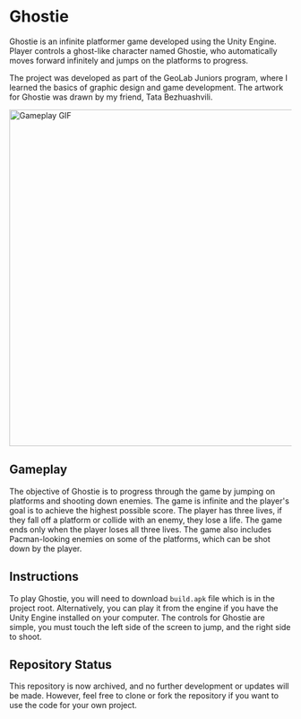 # Ghostie

Ghostie is an infinite platformer game developed using the Unity Engine. 
Player controls a ghost-like character named Ghostie, who automatically moves forward infinitely and jumps on the platforms to progress.

The project was developed as part of the GeoLab Juniors program, where I learned the basics of graphic design and game development. 
The artwork for Ghostie was drawn by my friend, Tata Bezhuashvili.

<img src="./ghostie.gif" alt="Gameplay GIF" width="600"/>

## Gameplay
The objective of Ghostie is to progress through the game by jumping on platforms and shooting down enemies. The game is infinite and the player's goal is to achieve the highest possible score. 
The player has three lives, if they fall off a platform or collide with an enemy, they lose a life. The game ends only when the player loses all three lives. 
The game also includes Pacman-looking enemies on some of the platforms, which can be shot down by the player.


## Instructions
To play Ghostie, you will need to download `build.apk` file which is in the project root. Alternatively, you can play it from the engine if you have the Unity Engine installed on your computer. 
The controls for Ghostie are simple, you must touch the left side of the screen to jump, and the right side to shoot.

## Repository Status
This repository is now archived, and no further development or updates will be made. 
However, feel free to clone or fork the repository if you want to use the code for your own project.
